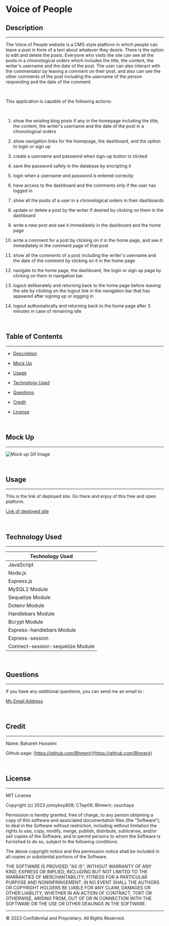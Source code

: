 # Voice of People

## Description 
---

The Voice of People website is a  CMS-style platform in which people can leave a post in form of a text about whatever they desire. There is the option to edit and delete the posts. Everyone who visits the site can see all the posts in a chronological orders which includes the title, the content, the writer's username and the date of the post. The user can also interact with the commentator by leaving a comment on their post, and also can see the other comments of the post including the username of the person responding and the date of the comment.

<br>

This application is capable of the following actions:

<br>

1. show the existing blog posts if any in the homepage including the title, the content, the writer's username and the date of the post in a chronological orders

2. show navigation links for the homepage, the dashboard, and the option to login or sign up

3. create a username and password when sign-up button is clicked

4. save the password safely in the database by encripting it

5. login when a username and password is entered correctly

6. have access to the dashboard and the comments only if the user has logged in

7. show all the posts of a user in a chronological orders in their dashboards

8. update or delete a post by the writer if desired by clicking on them in the dashboard

9. write a new post and see it immediately in the dashboard and the home page

10. write a comment for a post by clicking on it in the home page, and see it immediately in the comment page of that post

11. show all the comments of a post including the writer's username and the date of the comment by clicking on it in the home page

12. navigate to the home page, the dashboard, the login or sign up page by clicking on them in navigation bar

13. logout deliberately and returning back to the home page before leaving the site by clicking on the logout link in the navigation bar that has appeared after signing up or logging in

14. logout authomatically and returning back to the home page after 3 minutes in case of remaining idle

<br>

## Table of Contents
---

* [Description](#description)

* [Mock Up](#mock-up)

* [Usage](#usage)

* [Technology Used](#technology-used)

* [Questions](#questions)

* [Credit](#credit)

* [License](#license)

<br>

## Mock Up

---

![Mock up Gif Image](./image/voice-of-people.gif)

<br>

## Usage

---

This is the link of deployed site. Go there and enjoy of this free and open platform.

[Link of deployed site](https://voice-of-people.herokuapp.com)

<br>

## Technology Used

---

| Technology Used                  |
| -------------                    |
| JavaScript                       |  
| Node.js                          |  
| Express.js                       |
| MySQL2 Module                    | 
| Sequelize Module                 | 
| Dotenv Module                    |
| Handlebars Module                |
| Bcrypt Module                    |
| Express-handlebars Module        | 
| Express-session                  |
| Connect-session-sequelize Module |

<br>

## Questions 

---

If you have any additional questions, you can send me an email to :

[My Email Address](mailto:(mer_ir@yahoo.com))

<br>

## Credit

---

Name:     Bahareh Hosseini

Github page:      [https://github.com/Bhmerir](https://github.com/Bhmerir)

<br>

## License

---

MIT License

Copyright (c) 2023 jonnyboy808; CTep09; Bhmerir; osuchaya

Permission is hereby granted, free of charge, to any person obtaining a copy
of this software and associated documentation files (the "Software"), to deal
in the Software without restriction, including without limitation the rights
to use, copy, modify, merge, publish, distribute, sublicense, and/or sell
copies of the Software, and to permit persons to whom the Software is
furnished to do so, subject to the following conditions:

The above copyright notice and this permission notice shall be included in all
copies or substantial portions of the Software.

THE SOFTWARE IS PROVIDED "AS IS", WITHOUT WARRANTY OF ANY KIND, EXPRESS OR
IMPLIED, INCLUDING BUT NOT LIMITED TO THE WARRANTIES OF MERCHANTABILITY,
FITNESS FOR A PARTICULAR PURPOSE AND NONINFRINGEMENT. IN NO EVENT SHALL THE
AUTHORS OR COPYRIGHT HOLDERS BE LIABLE FOR ANY CLAIM, DAMAGES OR OTHER
LIABILITY, WHETHER IN AN ACTION OF CONTRACT, TORT OR OTHERWISE, ARISING FROM,
OUT OF OR IN CONNECTION WITH THE SOFTWARE OR THE USE OR OTHER DEALINGS IN THE
SOFTWARE.


---

© 2023 Confidential and Proprietary. All Rights Reserved.
